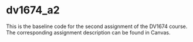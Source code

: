 # dv1674_a2
This is the baseline code for the second assignment of the DV1674 course.
The corresponding assignment description can be found in Canvas.